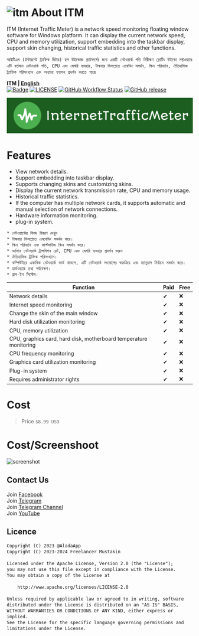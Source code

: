 # <img src=".assets/itm_icon_v1_logo.ico" width="46" height="46" alt="itm" /> About ITM
ITM (Internet Traffic Meter) is a network speed monitoring floating window software for Windows platform. It can display the current network speed, CPU and memory utilization, support embedding into the taskbar display, support skin changing, historical traffic statistics and other functions.

``আইটিএম (ইন্টারনেট ট্র্যাফিক মিটার) হল উইন্ডোজ প্ল্যাটফর্মের জন্য একটি নেটওয়ার্ক গতি নিরীক্ষণ ফ্লোটিং উইন্ডো সফ্টওয়্যার৷ এটি বর্তমান নেটওয়ার্ক গতি, CPU এবং মেমরি ব্যবহার, টাস্কবার ডিসপ্লেতে এম্বেডিং সমর্থন, স্কিন পরিবর্তন, ঐতিহাসিক ট্র্যাফিক পরিসংখ্যান এবং অন্যান্য ফাংশন প্রদর্শন করতে পারে৷``

**ITM | [English](./README.md)**<br>
[![Badge](https://img.shields.io/badge/link-996.icu-%23FF4D5B.svg?style=flat-square)](https://996.icu/#/en_US)
[![LICENSE](https://img.shields.io/badge/license-Anti%20996-blue.svg?style=flat-square)](https://github.com/996icu/996.ICU/blob/master/LICENSE)
[![GitHub Workflow Status](https://img.shields.io/github/actions/workflow/status/freelancermustakin/InternetTrafficMeter/main.yml?branch=master&label=Release%20CI&logo=github&style=flat-square)](https://github.com/freelancermustakin/InternetTrafficMeter/actions?query=workflow:"Release+CI")
[![GitHub release](https://img.shields.io/github/release/freelancermustakin/InternetTrafficMeter.svg?style=flat-square)](https://github.com/freelancermustakin/InternetTrafficMeter/releases/latest)

![screenshot](.assets/itm_152723.jpg)

# Features
* View network details.
* Support embedding into taskbar display.
* Supports changing skins and customizing skins.
* Display the current network transmission rate, CPU and memory usage.
* Historical traffic statistics.
* If the computer has multiple network cards, it supports automatic and manual selection of network connections.
* Hardware information monitoring.
* plug-in system.
```
* নেটওয়ার্কের বিশদ বিবরণ দেখুন
* টাস্কবার ডিসপ্লেতে এমবেডিং সমর্থন করে।
* স্কিন পরিবর্তন এবং কাস্টমাইজ স্কিন সমর্থন করে।
* বর্তমান নেটওয়ার্ক ট্রান্সমিশন রেট, CPU এবং মেমরি ব্যবহার প্রদর্শন করুন
* ঐতিহাসিক ট্রাফিক পরিসংখ্যান।
* কম্পিউটারে একাধিক নেটওয়ার্ক কার্ড থাকলে, এটি নেটওয়ার্ক সংযোগের স্বয়ংক্রিয় এবং ম্যানুয়াল নির্বাচন সমর্থন করে।
* হার্ডওয়্যার তথ্য পর্যবেক্ষণ।
* প্লাগ-ইন সিস্টেম।
```
| Function                          | Paid | Free |
| ----------------------------- | ------ | ------ |
| Network details                  | ✔      | ❌      |
| Internet speed monitoring                      | ✔      | ❌      |
| Change the skin of the main window                | ✔      | ❌      |
| Hard disk utilization monitoring                | ✔      | ❌      |
| CPU, memory utilization          | ✔      | ❌      |
| CPU, graphics card, hard disk, motherboard temperature monitoring  | ✔      | ❌      |
| CPU frequency monitoring | ✔ | ❌ |
| Graphics card utilization monitoring                | ✔      | ❌      |
| Plug-in system                      | ✔      | ❌      |
| Requires administrator rights                | ✔     | ❌     |

# Cost
> Price `` $8.99 USD ``

# Cost/Screenshoot
![screenshot](.assets/itm_icon_v1_logo.ico)

## Contact Us
Join [Facebook](https://facebook.com/freelancermustakin) <br>
Join [Telegram](https://t.me/mustakin) <br>
Join [Telegram Channel](https://t.me/freelancermustakin) <br>
Join [YouTube](https://m.youtube.com/freelancermustakin) <br>

## Licence
    Copyright (C) 2023 @AladaApp
    Copyright (C) 2023-2024 Freelancer Mustakin

    Licensed under the Apache License, Version 2.0 (the "License");
    you may not use this file except in compliance with the License.
    You may obtain a copy of the License at

        http://www.apache.org/licenses/LICENSE-2.0

    Unless required by applicable law or agreed to in writing, software
    distributed under the License is distributed on an "AS IS" BASIS,
    WITHOUT WARRANTIES OR CONDITIONS OF ANY KIND, either express or implied.
    See the License for the specific language governing permissions and
    limitations under the License.
